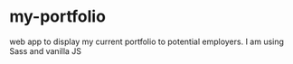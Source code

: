 # my-portfolio
 web app to display my current portfolio to potential employers. I am using Sass and vanilla JS
